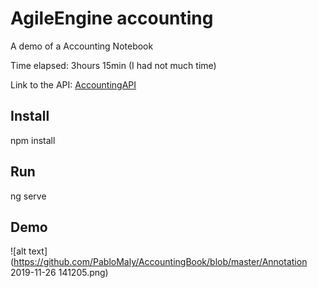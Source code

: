 # AgileEngine accounting

A demo of a Accounting Notebook

Time elapsed: 3hours 15min (I had not much time)

Link to the API: [AccountingAPI](https://github.com/PabloMaly/AccountingAPI)

## Install

npm install

## Run

ng serve

## Demo

![alt text](https://github.com/PabloMaly/AccountingBook/blob/master/Annotation 2019-11-26 141205.png)
